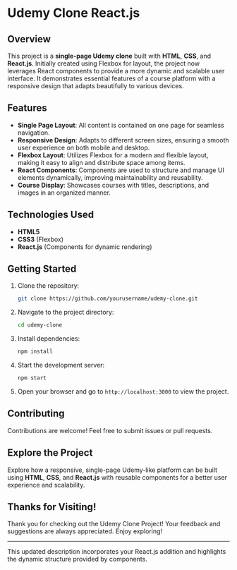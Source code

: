 
# Udemy Clone React.js

## Overview
This project is a **single-page Udemy clone** built with **HTML**, **CSS**, and **React.js**. Initially created using Flexbox for layout, the project now leverages React components to provide a more dynamic and scalable user interface. It demonstrates essential features of a course platform with a responsive design that adapts beautifully to various devices.

## Features
- **Single Page Layout**: All content is contained on one page for seamless navigation.
- **Responsive Design**: Adapts to different screen sizes, ensuring a smooth user experience on both mobile and desktop.
- **Flexbox Layout**: Utilizes Flexbox for a modern and flexible layout, making it easy to align and distribute space among items.
- **React Components**: Components are used to structure and manage UI elements dynamically, improving maintainability and reusability.
- **Course Display**: Showcases courses with titles, descriptions, and images in an organized manner.
  
## Technologies Used
- **HTML5**
- **CSS3** (Flexbox)
- **React.js** (Components for dynamic rendering)

## Getting Started
1. Clone the repository:
   ```bash
   git clone https://github.com/yourusername/udemy-clone.git
   ```
2. Navigate to the project directory:
   ```bash
   cd udemy-clone
   ```
3. Install dependencies:
   ```bash
   npm install
   ```
4. Start the development server:
   ```bash
   npm start
   ```
5. Open your browser and go to `http://localhost:3000` to view the project.

## Contributing
Contributions are welcome! Feel free to submit issues or pull requests.

## Explore the Project
Explore how a responsive, single-page Udemy-like platform can be built using **HTML**, **CSS**, and **React.js** with reusable components for a better user experience and scalability.

## Thanks for Visiting!
Thank you for checking out the Udemy Clone Project! Your feedback and suggestions are always appreciated. Enjoy exploring! 

---

This updated description incorporates your React.js addition and highlights the dynamic structure provided by components.

